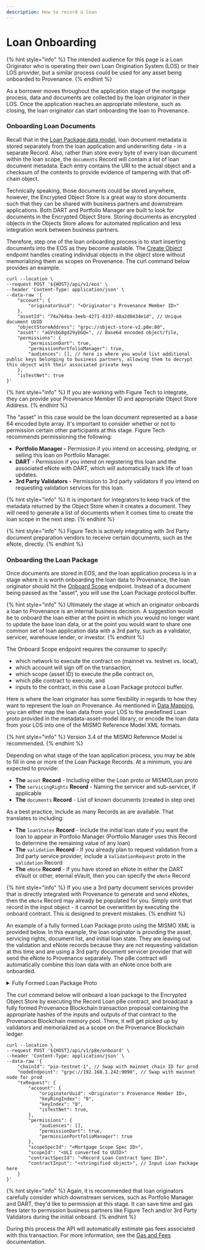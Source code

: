 ```yaml
---
description: How to record a loan
---
```


# Loan Onboarding

{% hint style="info" %}
The intended audience for this page is a Loan Originator who is operating their own Loan Origination System (LOS) or their LOS provider, but a similar process could be used for any asset being onboarded to Provenance.
{% endhint %}

As a borrower moves throughout the application stage of the mortgage process, data and documents are collected by the loan originator in their LOS. Once the application reaches an appropriate milestone, such as closing, the loan originator can start onboarding the loan to Provenance.

### Onboarding Loan Documents

Recall that in the [Loan Package data model](https://docs.provenance.io/integrating/asset-originators-guide/loan-onboarding-service/data-mapping), loan document metadata is stored separately from the loan application and underwriting data - in a separate Record. Also, rather than store every byte of every loan document within the loan scope, the `documents` Record will contain a list of loan document metadata. Each entry contains the URI to the actual object and a checksum of the contents to provide evidence of tampering with that off-chain object.

Technically speaking, those documents could be stored anywhere, however, the Encrypted Object Store is a great way to store documents such that they can be shared with business partners and downstream applications. Both DART and Portfolio Manager are built to look for documents in the Encrypted Object Store. Storing documents as encrypted objects in the Objects Store allows for automated replication and less integration work between business partners.

Therefore, step one of the loan onboarding process is to start inserting documents into the EOS as they become available. The [Create Object](https://docs.provenance.io/integrating/asset-originators-guide/loan-onboarding-service/api-specification#create-object-in-object-store) endpoint handles creating individual objects in the object store without memorializing them as scopes on Provenance. The curl command below provides an example.

```
curl --location \
--request POST '${HOST}/api/v1/eos' \
--header 'Content-Type: application/json' \
--data-raw '{
    "account": {
        "originatorUuid": "<Originator's Provenance Member ID>"
    },
    "assetId": "74a764ba-3eeb-4271-8337-48a2d8434e1d", // Unique document UUID
    "objectStoreAddress": "grpc://object-store-v2.p8e:80",
    "asset": "aGVsbG8gd29ybGQ=", // Base64 encoded object/file,
    "permissions": {
        "permissionDart": true,
        "permissionPortfolioManager": true,
        "audiences": [], // here is where you would list additional public keys belonging to business partners, allowing them to decrypt this object with their associated private keys
    },
    "isTestNet": true
}'
```

{% hint style="info" %}
If you are working with Figure Tech to integrate, they can provide your Provenance Member ID and appropriate Object Store Address.
{% endhint %}

The "asset" in this case would be the loan document represented as a base 64 encoded byte array. It's important to consider whether or not to permission certain other participants at this stage. Figure Tech recommends permissioning the following:

* **Portfolio Manager -** Permission if you intend on accessing, pledging, or selling this loan on Portfolio Manager.&#x20;
* **DART** - Permission if you intend on registering this loan and the associated eNote with DART, which will automatically track life of loan updates.
* **3rd Party Validators** - Permission to 3rd party validators if you intend on requesting validation services for this loan.

{% hint style="info" %}
It is important for integrators to keep track of the metadata returned by the Object Store when it creates a document. They will need to generate a list of documents when it comes time to create the loan scope in the next step.
{% endhint %}

{% hint style="info" %}
Figure Tech is actively integrating with 3rd Party document preparation vendors to receive certain documents, such as the eNote, directly.
{% endhint %}

### Onboarding the Loan Package

Once documents are stored in EOS, and the loan application process is in a stage where it is worth onboarding the loan data to Provenance, the loan originator should hit the [Onboard Scope](https://docs.provenance.io/integrating/asset-originators-guide/loan-onboarding-service/api-specification#create-scope-tx) endpoint. Instead of a document being passed as the "asset", you will use the Loan Package protocol buffer.

{% hint style="info" %}
Ultimately the stage at which an originator onboards a loan to Provenance is an internal business decision. A suggestion would be to onboard the loan either at the point in which you would no longer want to update the base loan data, or at the point you would want to share one common set of loan application data with a 3rd party, such as a validator, servicer, warehouse lender, or investor.
{% endhint %}

The Onboard Scope endpoint requires the consumer to specify:

* which network to execute the contract on (mainnet vs. testnet vs. local),
* which account will sign off on the transaction,
* which scope (asset ID) to execute the p8e contract on,
* which p8e contract to execute, and&#x20;
* inputs to the contract, in this case a Loan Package protocol buffer.

Here is where the loan originator has some flexibility in regards to how they want to represent the loan on Provenance. As mentioned in [Data Mapping](../../lending-ecosystem/data-mapping.md), you can either map the loan data from your LOS to the predefined Loan proto provided in the metadata-asset-model library, or encode the loan data from your LOS into one of the MISMO Reference Model XML formats.

{% hint style="info" %}
Version 3.4 of the MISMO Reference Model is recommended.
{% endhint %}

Depending on what stage of the loan application process, you may be able to fill in one or more of the Loan Package Records. At a minimum, you are expected to provide:

* **The** `asset` **Record** - Including either the Loan proto or MISMOLoan proto
* **The** `servicingRights` **Record** - Naming the servicer and sub-servicer, if applicable
* **The** `documents` **Record** - List of known documents (created in step one)

As a best practice, include as many Records as are available. That translates to including:

* **The** `loanStates` **Record** - Include the initial loan state if you want the loan to appear in Portfolio Manager (Portfolio Manager uses this Record to determine the remaining value of any loan)
* **The** `validation` **Record** - If you already plan to request validation from a 3rd party service provider, include a `ValidationRequest` proto in the `validation` Record
* **The** `eNote` **Record** - if you have stored an eNote in either the DART eVault or other, eternal eVault, then you can specify the `eNote` Record

{% hint style="info" %}
If you use a 3rd party document services provider that is directly integrated with Provenance to generate and send eNotes, then the `eNote` Record may already be populated for you. Simply omit that record in the input object - it cannot be overwritten by executing the onboard contract. This is designed to prevent mistakes.
{% endhint %}

An example of a fully formed Loan Package proto using the MISMO XML is provided below. In this example, the loan originator is providing the asset, servicing rights, document list, and initial loan state. They are leaving out the validation and eNote records because they are not requesting validation at this time and are using a 3rd party document servicer provider that will send the eNote to Provenance separately. The p8e contract will automatically combine this loan data with an eNote once both are onboarded.

<details>

<summary>Fully Formed Loan Package Proto</summary>

```
{
    "asset" : {
        "id": "<uli>",
        "type": "MORTGAGE",
        "description": "MORTGAGE LOAN-1234",
        "kv": {
            "loan": {
                "typeUrl": "<mismo loan type>",
                "uri": "<uri>",
                "data": "<base64 encoded byte array>"
            }
        }
    },
    "servicingRights": {
        "servicerUuid": "<Servicer ID>",
        "servicerName": "Loan Servicing, Inc."
    },
    "documents": [
        {
            "id": "<UUID>",
            "uri": "<EOS URI>",
            "fileName": "<Document Name>",
            "ContentType": "application/pdf",
            "documentType": "<Document Type>",
            "checksum": "<File sha512 Hash>"
        },
        ...entire list of loan documents
    ],
    "loanStates": {
        "loanId": "<uli>",
        "assetType": {
            "supertype": "MORTGAGE",
            "subtype": "JUMBO"
        },
        "currentBorrowerInfo": {
            "primary": {
                ... See Person proto
            }
        },
        loanStateList: [
            {
                ... See LoanState proto
            }
        ]
    },
    "validation": null,
    "eNote": null
}
```

</details>

The curl command below will onboard a loan package to the Encrypted Object Store by executing the Record Loan p8e contract, and broadcast a fully formed Provenance Blockchain transaction proposal containing the appropriate hashes of the inputs and outputs of that contract to the Provenance Blockchain memory pool. There, it will get picked up by validators and memorialized as a scope on the Provenance Blockchain ledger.

```
curl --location \
--request POST '${HOST}/api/v1/p8e/onboard' \
--header 'Content-Type: application/json' \
--data-raw '{
    "chainId": "pio-testnet-1", // Swap with mainnet chain ID for prod
    "nodeEndpoint": "grpc://192.168.1.242:9090", // Swap with mainnet node for prod
    "txRequest": {
        "account": {
            "originatorUuid": <Originator's Provenance Member ID>,
            "keyRingIndex": "0",
            "keyIndex": "0",
            "isTestNet": true,
        },
        "permissions": {
            "audiences": [],
            "permissionDart": true,
            "permissionPortfolioManager": true
        },
        "scopeSpecId": "<Mortgage Scope Spec ID>",
        "scopeId": "<ULI converted to UUID>"
        "contractSpecId": "<Record Loan Contract Spec ID>",
        "contractInput": "<stringified object>", // Input Loan Package here
    }
}'
```

{% hint style="info" %}
Again, it is recommended that loan originators carefully consider which downstream services, such as Portfolio Manager and DART, they'd like to permission at this stage. It can save time and gas fees later to permission business partners like Figure Tech and/or 3rd Party Validators during the initial onboard.
{% endhint %}

During this process the API will automatically estimate gas fees associated with this transaction. For more information, see the [Gas and Fees](../../../../blockchain/basics/gas-and-fees.md) documentation.
